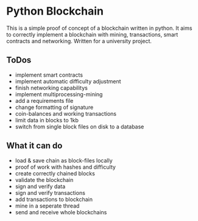 # Python Blockchain

This is a simple proof of concept of a blockchain written in python.
It aims to correctly implement a blockchain with mining, transactions, smart contracts and networking.
Written for a university project.

## ToDos

- implement smart contracts
- implement automatic difficulty adjustment
- finish networking capabilitys
- implement multiprocessing-mining
- add a requirements file
- change formatting of signature
- coin-balances and working transactions
- limit data in blocks to 1kb
- switch from single block files on disk to a database

## What it can do

- load & save chain as block-files locally
- proof of work with hashes and difficulty
- create correctly chained blocks
- validate the blockchain
- sign and verify data
- sign and verify transactions
- add transactions to blockchain
- mine in a seperate thread
- send and receive whole blockchains
